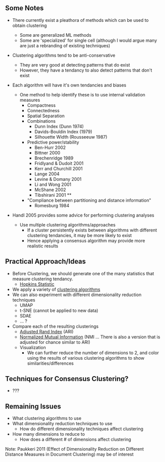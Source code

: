 Some Notes
-----------

* There currently exist a pleathora of methods which can be used to obtain clustering
	* Some are generalized ML methods
	* Some are 'specialized' for single cell (although I would argue many are just a rebranding of existing techniques)

* Clustering algorithms tend to be anti-conservative
	* They are very good at detecting patterns that do exist
	* However, they have a tendancy to also detect patterns that don't exist

* Each algorithm will have it's own tendancies and biases
	* One method to help identify these is to use internal validation measures
		* Compactness
		* Connectedness
		* Spatial Separation
		* Combinations
			* Dunn Index (Dunn 1974)
			* Davids-Bouldin Index (1979)
			* Silhouette Width (Rousseeuw 1987)
		* Predictive power/stability
			* Ben-Hurr 2002
			* Bittner 2000
			* Brechenridge 1989
			* Fridlyand & Dudoit 2001
			* Kerr and Churchill 2001
			* Lange 2004
			* Levine & Domany 2001
			* Li and Wong 2001
			* McShane 2002
			* Tibshirani 2001 **
		* "Compliance between partitioning and distance information"
			* Romesburg 1984

* Handl 2005 provides some advice for performing clustering analyses
	* Use multiple clustering algorithms/approaches
		* If a cluster persistently exists between algorithms with different clustering tendancies, it may be more likely to exist
		* Hence applying a consensus algorithm may provide more realistic results

Practical Approach/Ideas
------------------------
* Before Clustering, we should generate one of the many statistics that measure clustering tendancy.
	* [Hopkins Statistic](https://en.wikipedia.org/wiki/Hopkins_statistic)
* We apply a variety of [clustering algorithms](https://scikit-learn.org/stable/modules/clustering.html)
* We can also experiment with different dimensionality reduction techniques
	* UMAP
	* t-SNE (cannot be applied to new data)
	* SDAE
	* ... ?
* Compare each of the resulting clusterings
	* [Adjusted Rand Index](https://scikit-learn.org/stable/modules/generated/sklearn.metrics.adjusted_rand_score.html) (ARI)
	* [Normalized Mutual Information](https://scikit-learn.org/stable/modules/generated/sklearn.metrics.normalized_mutual_info_score.html) (NMI ... There is also a version that is adjusted for chance similar to ARI)
	* Visualization
		* We can further reduce the number of dimensions to 2, and color using the results of various clustering algorithms to show similarities/differences
		
Techniques for Consensus Clustering?
------------------------------------
* ???

Remaining Issues
----------------
* What clustering algorithms to use
* What dimensionality reduction techniques to use
	* How do different dimensionality techniques affect clustering
* How many dimensions to reduce to
	* How does a different # of dimensions affect clustering

Note: Paukkeri 2011 (Effect of Dimensionality Reduction on Different Distance Measures in Document Clustering) may be of interest

